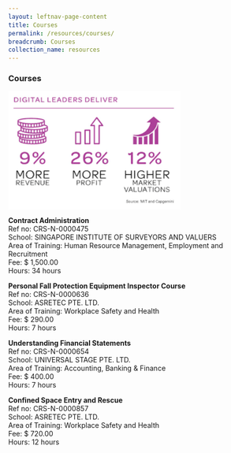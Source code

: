 ```yaml
---
layout: leftnav-page-content
title: Courses
permalink: /resources/courses/
breadcrumb: Courses
collection_name: resources
---
```

<h3>Courses</h3>

<img src="/images/SS.png" align="center" style="width:350px;height:240px;">

<b>Contract Administration</b><br/>
Ref no: CRS-N-0000475<br/>
School: SINGAPORE INSTITUTE OF SURVEYORS AND VALUERS<br/>
Area of Training: Human Resource Management, Employment and Recruitment<br/>
Fee: $ 1,500.00<br/>
Hours: 34 hours<br/>

<b>Personal Fall Protection Equipment Inspector Course</b><br/>
Ref no: CRS-N-0000636<br/>
School: ASRETEC PTE. LTD.<br/>
Area of Training: Workplace Safety and Health<br/>
Fee: $ 290.00<br/>
Hours: 7 hours<br/>

<b>Understanding Financial Statements</b><br/>
Ref no: CRS-N-0000654<br/>
School: UNIVERSAL STAGE PTE. LTD.<br/>
Area of Training: Accounting, Banking & Finance<br/>
Fee: $ 400.00<br/>
Hours: 7 hours<br/>

<b>Confined Space Entry and Rescue</b><br/>
Ref no: CRS-N-0000857<br/>
School: ASRETEC PTE. LTD.<br/>
Area of Training: Workplace Safety and Health<br/>
Fee: $ 720.00<br/>
Hours: 12 hours<br/>




